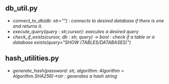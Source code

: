 
## db_util.py
- *connect_to_db(db: str="") : connects to desired database if there is one and returns it.*
- *execute_query(query : str,cursor): executes a desired query*
- *check_if_exists(cursor, db : str, query) -> bool : check if a table or a database exists(query="SHOW (TABLES/DATABASES)")*
## hash_utilities.py
- *generate_hash(password: str, algorithm: Algorithm = Algorithm.SHA256)->str : generates a hash string*